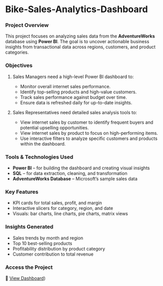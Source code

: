 # Bike-Sales-Analytics-Dashboard

### Project Overview
This project focuses on analyzing sales data from the **AdventureWorks** database using **Power BI**. The goal is to uncover actionable business insights from transactional data across regions, customers, and product categories.

### Objectives
1. Sales Managers need a high-level Power BI dashboard to:
   - Monitor overall internet sales performance.
   - Identify top-selling products and high-value customers.
   - Track sales performance against budget over time.
   - Ensure data is refreshed daily for up-to-date insights.

2. Sales Representatives need detailed sales analysis tools to:
   - View internet sales by customer to identify frequent buyers and potential upselling opportunities.
   - View internet sales by product to focus on high-performing items.
   - Use interactive filters to analyze specific customers and products within the dashboard.

### Tools & Technologies Used
- **Power BI** – for building the dashboard and creating visual insights
- **SQL** – for data extraction, cleaning, and transformation
- **AdventureWorks Database** – Microsoft’s sample sales data

### Key Features
- KPI cards for total sales, profit, and margin
- Interactive slicers for category, region, and date
- Visuals: bar charts, line charts, pie charts, matrix views

### Insights Generated
- Sales trends by month and region
- Top 10 best-selling products
- Profitability distribution by product category
- Customer contribution to total revenue

### Access the Project
🔗 [View Dashboard](https://app.powerbi.com/view?r=eyJrIjoiMTMwMjM1NTktNWFhZC00NWY4LWExYWQtZjkwNjRlYWExNzQxIiwidCI6ImQxY2I3NTZlLWFjZDEtNGY2Yi1hYmJlLWZjZWFmMWY0ZmQ3NCJ9&pageName=cc020495c8262d799003))

